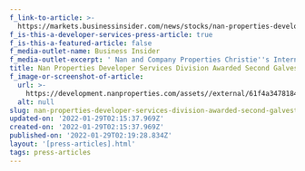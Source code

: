 ```yaml
---
f_link-to-article: >-
  https://markets.businessinsider.com/news/stocks/nan-properties-developer-services-division-awarded-second-galveston-project-1030951393
f_is-this-a-developer-services-press-article: true
f_is-this-a-featured-article: false
f_media-outlet-name: Business Insider
f_media-outlet-excerpt: ' Nan and Company Properties Christie''s International Real Estate announces their newest developer services project in Galveston – Tiara on the Beach....'
title: Nan Properties Developer Services Division Awarded Second Galveston Project
f_image-or-screenshot-of-article:
  url: >-
    https://development.nanproperties.com/assets//external/61f4a3478184261a174a0b47_screen20shot202022-01-2120at2010.18.48%20AM.png
  alt: null
slug: nan-properties-developer-services-division-awarded-second-galveston-project-2
updated-on: '2022-01-29T02:15:37.969Z'
created-on: '2022-01-29T02:15:37.969Z'
published-on: '2022-01-29T02:19:28.834Z'
layout: '[press-articles].html'
tags: press-articles
---
```



